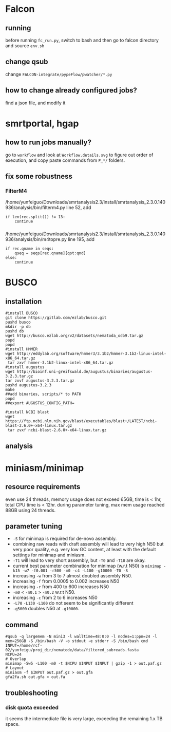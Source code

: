 # Falcon
## running
before running `fc_run.py`, switch to bash and then go to falcon directory and source `env.sh`

## change qsub
change `FALCON-integrate/pypeFlow/pwatcher/*.py`

## how to change already configured jobs?
find a json file, and modify it

# smrtportal, hgap
## how to run jobs manually?
go to `workflow` and look at `Workflow.details.svg` to figure out order of execution, and copy paste commands from `P_*/` folders.

## fix some robustness
### FilterM4
/home/yunfeiguo/Downloads/smrtanalysis2.3/install/smrtanalysis_2.3.0.140936/analysis/bin/filterm4.py
line 52, add
```
if len(rec.split()) != 13:
    continue
```
### 
/home/yunfeiguo/Downloads/smrtanalysis2.3/install/smrtanalysis_2.3.0.140936/analysis/bin/m4topre.py
line 195, add
```
if rec.qname in seqs:
    qseq = seqs[rec.qname][qst:qnd]
else:
    continue
```


# BUSCO
## installation
```
#install BUSCO
git clone https://gitlab.com/ezlab/busco.git
pushd busco
mkdir -p db
pushd db
wget http://busco.ezlab.org/v2/datasets/nematoda_odb9.tar.gz
popd
popd
#install HMMER
wget http://eddylab.org/software/hmmer3/3.1b2/hmmer-3.1b2-linux-intel-x86_64.tar.gz
 tar zxvf hmmer-3.1b2-linux-intel-x86_64.tar.gz
#install augustus
wget http://bioinf.uni-greifswald.de/augustus/binaries/augustus-3.2.3.tar.gz
tar zxvf augustus-3.2.3.tar.gz
pushd augustus-3.2.3
make
##add binaries, scripts/* to PATH
popd
##export AUGUSTUS_CONFIG_PATH=

#install NCBI blast
wget https://ftp.ncbi.nlm.nih.gov/blast/executables/blast+/LATEST/ncbi-blast-2.6.0+-x64-linux.tar.gz
 tar zvxf ncbi-blast-2.6.0+-x64-linux.tar.gz

```
## analysis

# miniasm/minimap
## resource requirements
even use 24 threads, memory usage does not exceed 65GB, time is < 1hr, total CPU time is < 12hr.
during parameter tuning, max mem usage reached 88GB using 24 threads.
## parameter tuning
* `-S` for minimap is required for de-novo assembly.
* combining raw reads with draft assembly will lead to very high N50 but very poor quality, e.g. very low GC content, at least with the default settings for minimap and miniasm.
* `-T1` will lead to very short assembly, but `-T0` and `-T10` are okay.
* current best parameter combination for minimap (w.r.t N50) is `minimap -k15 -w7 -f0.001 -r500 -m0 -c4 -L100 -g10000 -T0 -S`
* increasing `-w` from 3 to 7 almost doubled assembly N50.
* increasing `-f` from 0.0005 to 0.002 increases N50
* increasing `-r` from 400 to 600 increases N50
* `-m0` < `-m0.1` > `-m0.2` w.r.t N50.
* increasing `-c` from 2 to 6 increases N50
* `-L70` `-L130` `-L100` do not seem to be significantly different
* `-g5000` doubles N50 at `-g10000`.
## command
```
#qsub -q largemem -N mini3 -l walltime=48:0:0 -l nodes=1:ppn=24 -l mem=256GB -S /bin/bash -V -o stdout -e stderr -S /bin/bash cmd
INPUT=/home/rcf-02/yunfeigu/proj_dir/nematode/data/filtered_subreads.fasta
NCPU=24
# Overlap
minimap -Sw5 -L100 -m0 -t $NCPU $INPUT $INPUT | gzip -1 > out.paf.gz
# Layout
miniasm -f $INPUT out.paf.gz > out.gfa
gfa2fa.sh out.gfa > out.fa
```
## troubleshooting
### disk quota exceeded
it seems the intermediate file is very large, exceeding the remaining 1.x TB space.
